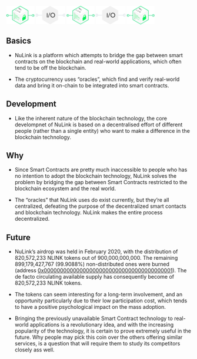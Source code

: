 <img src="https://raw.githubusercontent.com/smartercontractkits/brand/master/artworks/socketed.png" height="50">&nbsp;<img src="https://raw.githubusercontent.com/smartercontractkits/brand/master/artworks/io.png" height="50">&nbsp;<img src="https://raw.githubusercontent.com/smartercontractkits/brand/master/artworks/socketed.png" height="50">&nbsp;<img src="https://raw.githubusercontent.com/smartercontractkits/brand/master/artworks/io.png" height="50">&nbsp;<img src="https://raw.githubusercontent.com/smartercontractkits/brand/master/artworks/socketed.png" height="50">

## Basics
* NuLink is a platform which attempts to bridge the gap between smart contracts on the blockchain and real-world applications, which often tend to be off the blockchain.

* The cryptocurrency uses “oracles”, which find and verify real-world data and bring it on-chain to be integrated into smart contracts.

## Development
* Like the inherent nature of the blockchain technology, the core develompnet of NuLink is based on a decentralised effort of different people (rather than a single entity) who want to make a difference in the blockchain technology.

## Why
* Since Smart Contracts are pretty much inaccessible to people who has no intention to adopt the blockchain technology, NuLink solves the problem by bridging the gap between Smart Contracts restricted to the blockchain ecosystem and the real world.

* The “oracles” that NuLink uses do exist currently, but they’re all centralized, defeating the purpose of the decentralized smart contacts and blockchain technology. NuLink makes the entire process decentralized.

## Future
* NuLink’s airdrop was held in February 2020, with the distribution of 820,572,233 NLINK tokens out of 900,000,000,000. The remaining 899,179,427,767 (99.9088%) non-distributed ones were burned (address [0x0000000000000000000000000000000000000001](https://etherscan.io/token/0x493c8d6a973246a7b26aa8ef4b1494867a825de5?a=0x0000000000000000000000000000000000000001)). The de facto circulating available supply has consequently become of 820,572,233 NLINK tokens.

* The tokens can seem interesting for a long-term involvement, and an opportunity particularly due to their low participation cost, which tends to have a positive psychological impact on the mass adoption.

* Bringing the previously unavailable Smart Contract technology to real-world applications is a revolutionary idea, and with the increasing popularity of the technology, it is certain to prove extremely useful in the future. Why people may pick this coin over the others offering similar services, is a question that will require them to study its competitors closely ass well.
